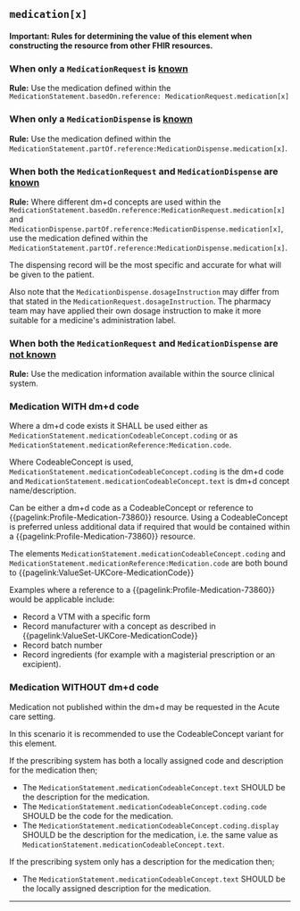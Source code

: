 ## `medication[x]`

<div markdown="span" class="alert alert-warning" role="alert"><h4><i class="fa fa-info-circle"></i> Important:
Rules for determining the value of this element when constructing the resource from other FHIR resources.</h4>

### When only a `MedicationRequest` is <u>known</u>

**Rule:** Use the medication defined within the `MedicationStatement.basedOn.reference: MedicationRequest.medication[x]` 

### When only a `MedicationDispense` is <u>known</u>

**Rule:** Use the medication defined within the `MedicationStatement.partOf.reference:MedicationDispense.medication[x]`.

### When both the `MedicationRequest` and `MedicationDispense` are <u>known</u>

**Rule:** Where different dm+d concepts are used within the `MedicationStatement.basedOn.reference:MedicationRequest.medication[x]` and `MedicationDispense.partOf.reference:MedicationDispense.medication[x]`, use the medication defined within the `MedicationStatement.partOf.reference:MedicationDispense.medication[x]`.

The dispensing record will be the most specific and accurate for what will be given to the patient.

Also note that the `MedicationDispense.dosageInstruction` may differ from that stated in the `MedicationRequest.dosageInstruction`. The pharmacy team may have applied their own dosage instruction to make it more suitable for a medicine's administration label.

### When both the `MedicationRequest` and `MedicationDispense` are <u>not known</u>

**Rule:** Use the medication information available within the source clinical system.
</div>

### Medication WITH dm+d code

Where a dm+d code exists it SHALL be used either as `MedicationStatement.medicationCodeableConcept.coding` or as `MedicationStatement.medicationReference:Medication.code`.

Where CodeableConcept is used, `MedicationStatement.medicationCodeableConcept.coding` is the dm+d code and `MedicationStatement.medicationCodeableConcept.text` is dm+d concept name/description. 

Can be either a dm+d code as a CodeableConcept or reference to {{pagelink:Profile-Medication-73860}}
 resource. Using a CodeableConcept is preferred unless additional data if required that would be contained within a {{pagelink:Profile-Medication-73860}} resource.

The elements `MedicationStatement.medicationCodeableConcept.coding` and `MedicationStatement.medicationReference:Medication.code` are both bound to {{pagelink:ValueSet-UKCore-MedicationCode}}

Examples where a reference to a {{pagelink:Profile-Medication-73860}} would be applicable include:


- Record a VTM with a specific form 
- Record manufacturer with a concept as described in {{pagelink:ValueSet-UKCore-MedicationCode}}
- Record batch number
- Record ingredients (for example with a magisterial prescription or an excipient). 

### Medication WITHOUT dm+d code

Medication not published within the dm+d may be requested in the Acute care setting.

In this scenario it is recommended to use the CodeableConcept variant for this element. 

If the prescribing system has both a locally assigned code and description for the medication then;

- The `MedicationStatement.medicationCodeableConcept.text` SHOULD be the description for the medication.  
- The `MedicationStatement.medicationCodeableConcept.coding.code` SHOULD be the code for the medication.  
- The `MedicationStatement.medicationCodeableConcept.coding.display` SHOULD be the description for the medication, i.e. the same value as `MedicationStatement.medicationCodeableConcept.text`.  

If the prescribing system only has a description for the medication then;  

- The `MedicationStatement.medicationCodeableConcept.text` SHOULD be the locally assigned description for the medication.  

---
